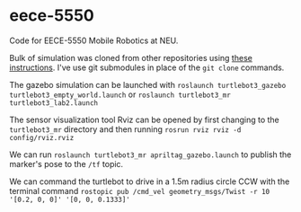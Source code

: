 # eece-5550
Code for EECE-5550 Mobile Robotics at NEU.

Bulk of simulation was cloned from other repositories using [these instructions](https://github.com/tkelestemur/turtlebot3_mr). I've use git submodules in place of the `git clone` commands.

The gazebo simulation can be launched with
`roslaunch turtlebot3_gazebo turtlebot3_empty_world.launch`
or
`roslaunch turtlebot3_mr turtlebot3_lab2.launch`

The sensor visualization tool Rviz can be opened by first changing to the `turtlebot3_mr` directory and then running 
`rosrun rviz rviz -d config/rviz.rviz`

We can run `roslaunch turtlebot3_mr apriltag_gazebo.launch` to publish the marker's pose to the `/tf` topic.

We can command the turtlebot to drive in a 1.5m radius circle CCW with the terminal command
`rostopic pub /cmd_vel geometry_msgs/Twist -r 10 '[0.2, 0, 0]' '[0, 0, 0.1333]'`
